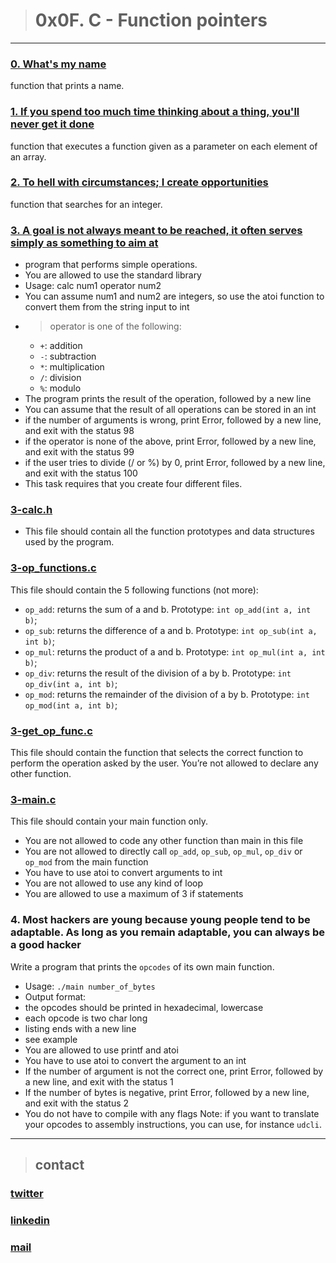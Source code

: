 > # 0x0F. C - Function pointers
---
### [0. What's my name](./0-print_name.c)
function that prints a name.
### [1. If you spend too much time thinking about a thing, you'll never get it done](./1-array_iterator.c)
function that executes a function given as a parameter on each element of an array.
### [2. To hell with circumstances; I create opportunities](./2-int_index.c)
function that searches for an integer.
### [3. A goal is not always meant to be reached, it often serves simply as something to aim at]()
* program that performs simple operations.
* You are allowed to use the standard library
* Usage: calc num1 operator num2
* You can assume num1 and num2 are integers, so use the atoi function to convert them from the string input to int
* > operator is one of the following:
  * ```+```: addition
  * ```-```: subtraction
  * ```*```: multiplication
  * ```/```: division
  * ```%```: modulo
* The program prints the result of the operation, followed by a new line
* You can assume that the result of all operations can be stored in an int
* if the number of arguments is wrong, print Error, followed by a new line, and exit with the status 98
* if the operator is none of the above, print Error, followed by a new line, and exit with the status 99
* if the user tries to divide (/ or %) by 0, print Error, followed by a new line, and exit with the status 100
* This task requires that you create four different files.

### [3-calc.h](./3-calc.h)

* This file should contain all the function prototypes and data structures used by the program.

### [3-op_functions.c](./3-get_op_func.c)

This file should contain the 5 following functions (not more):

* ```op_add```: returns the sum of a and b. Prototype: ```int op_add(int a, int b)```;
* ```op_sub```: returns the difference of a and b. Prototype: ```int op_sub(int a, int b)```;
* ```op_mul```: returns the product of a and b. Prototype: ```int op_mul(int a, int b)```;
* ```op_div```: returns the result of the division of a by b. Prototype: ```int op_div(int a, int b)```;
* ```op_mod```: returns the remainder of the division of a by b. Prototype: ```int op_mod(int a, int b)```;

### [3-get_op_func.c](./3-op_functions.c)

This file should contain the function that selects the correct function to perform the operation asked by the user. You’re not allowed to declare any other function.

### [3-main.c](./3-main.c)

This file should contain your main function only.

* You are not allowed to code any other function than main in this file
* You are not allowed to directly call ```op_add```, ```op_sub```, ```op_mul```, ```op_div``` or ```op_mod``` from the main function
* You have to use atoi to convert arguments to int
* You are not allowed to use any kind of loop
* You are allowed to use a maximum of 3 if statements
### 4. Most hackers are young because young people tend to be adaptable. As long as you remain adaptable, you can always be a good hacker
Write a program that prints the ```opcodes``` of its own main function.

* Usage: ```./main number_of_bytes```
* Output format:
 * the opcodes should be printed in hexadecimal, lowercase
 * each opcode is two char long
 * listing ends with a new line
* see example
 * You are allowed to use printf and atoi
 * You have to use atoi to convert the argument to an int
 * If the number of argument is not the correct one, print Error, followed by a new line, and exit with the status 1
 * If the number of bytes is negative, print Error, followed by a new line, and exit with the status 2
 * You do not have to compile with any flags
Note: if you want to translate your opcodes to assembly instructions, you can use, for instance ```udcli```.
---
> ## contact

### [twitter](https://twitter.com/RICARDO1470)
### [linkedin](https://www.linkedin.com/in/ricardo-alfonso-camayo/)
### [mail](1466@holbertonschool.com)
